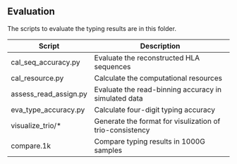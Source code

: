 ## Evaluation
The scripts to evaluate the typing results are in this folder.

| Script | Description |
| --- | --- |
| cal_seq_accuracy.py | Evaluate the reconstructed HLA sequences |
|cal_resource.py | Calculate the computational resources  |
|assess_read_assign.py| Evaluate the read-binning accuracy in simulated data |
|eva_type_accuracy.py| Calculate four-digit typing accuracy |
|visualize_trio/*| Generate the format for visulization of trio-consistency |
|compare.1k|Compare typing results in 1000G samples|